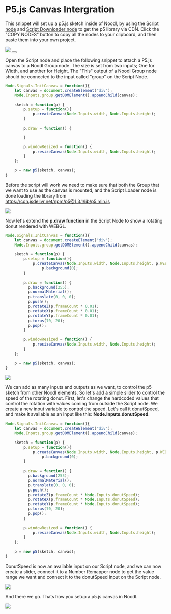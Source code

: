# P5.js Canvas Intergration

This snippet will set up a [p5.js](https://p5js.org/) sketch inside of Noodl, by using the [Script node](/nodes/javascript/script.md) and [Script Downloader node](/nodes/javascript/script-downloader.md) to get the p5 library via CDN. Click the "COPY NODES" button to copy all the nodes to your clipboard, and then paste them into your own project.
<div class="ndl-images">
    <img src="snippets/p5-canvas/donut_slider.gif" class="ndl-image large"></img>  
     <button class="ndl-copy-nodes-button" onClick='copyJsonToClipboard({"nodes":[{"id":"68a79366-bb6e-9b8e-5f16-594483af394a","type":"Group","x":476.044097445949,"y":286.7006022280909,"parameters":{"backgroundColor":"#FFFFFF"},"ports":[],"children":[{"id":"07589d1d-dda7-a85f-87cc-8b44c953be8e","type":"Group","x":496.044097445949,"y":332.7006022280909,"parameters":{"sizeMode":"explicit","alignY":"center","height":{"value":400,"unit":"px"},"width":{"value":50,"unit":"%","isFixed":false},"alignX":"center"},"ports":[],"children":[{"id":"e2f1281d-bfc2-517b-5c1a-475087425851","type":"Group","label":"Canvas","x":516.044097445949,"y":378.7006022280909,"parameters":{"position":"relative","pointerEventsMode":"explicit","pointerEventsEnabled":false,"alignX":"center","sizeMode":"explicit"},"ports":[],"children":[]},{"id":"a17633eb-385f-5612-793b-8c285c63b0ef","type":"Group","x":516.044097445949,"y":533.7006022280909,"parameters":{"sizeMode":"contentHeight","alignX":"center","marginBottom":{"value":56,"unit":"px"}},"ports":[],"children":[{"id":"dd94fad0-ed46-8abc-615d-567ba4d7b12c","type":"Text","x":536.044097445949,"y":579.7006022280909,"parameters":{"marginBottom":{"value":16,"unit":"px"},"text":"Donut speed","fontFamily":"Helvetica"},"ports":[],"children":[]},{"id":"dc9e948c-788b-25a4-bc0d-79e4c163e43f","type":"Range","x":536.044097445949,"y":625.7006022280909,"parameters":{"trackColor":"#C6C6C6","thumbColor":"#006394"},"ports":[],"children":[]}]}]}]},{"id":"060ba13e-751a-234c-fed0-f704a9851d51","type":"Script Downloader","label":"p5.js library","x":807.9173956410343,"y":35.030111507158125,"parameters":{"input 0":"https://cdn.jsdelivr.net/npm/p5@1.3.1/lib/p5.min.js"},"ports":[],"children":[]},{"id":"9062d91d-befb-a9e7-69ca-44fca53514e3","type":"Switch","label":"Canvas is mounted?","x":808.3721889573343,"y":257.97928151879415,"parameters":{},"ports":[],"children":[]},{"id":"0f0a20b0-7eeb-9602-6038-fb3085e86442","type":"Switch","label":"Is script loaded?","x":809.2337801446156,"y":133.64537144418404,"parameters":{},"ports":[],"children":[]},{"id":"991f1429-bc64-c0e8-f969-a809cabc36a4","type":"And","x":1160.391921876462,"y":304.63734948358086,"parameters":{},"ports":[],"children":[]},{"id":"dd46e607-0b86-9ff5-4b9d-71b82335452c","type":"Javascript2","label":"P5.js","x":813.7550783158606,"y":443.7587731362177,"parameters":{"useExternalFile":"no","externalFile":"scripts/canvas.js","scriptInputs":[{"id":"2hqh","label":"width"},{"id":"5x9n","label":"height"},{"id":"fe74","label":"donutSpeed"}],"intype-width":"number","intype-height":"number","intype-data":"array","intype-maxVal":"number","intype-minVal":"number","intype-dataSize":"number","code":"\nNode.Signals.InitCanvas = function(){\n    let canvas = document.createElement(\"div\");\n    Node.Inputs.group.getDOMElement().appendChild(canvas);\n\n    sketch = function(p) {\n        p.setup = function(){\n            p.createCanvas(Node.Inputs.width, Node.Inputs.height, p.WEBGL);\n                p.background(0);\n        }\n        \n        p.draw = function() {\n          p.background(255);\n          p.normalMaterial();\n          p.translate(0, 0, 0);\n          p.push();\n          p.rotateZ(p.frameCount * Node.Inputs.donutSpeed);\n          p.rotateX(p.frameCount * Node.Inputs.donutSpeed);\n          p.rotateY(p.frameCount * Node.Inputs.donutSpeed);\n          p.torus(70, 20);\n          p.pop();\n        }\n        \n        p.windowResized = function() {\n            p.resizeCanvas(Node.Inputs.width, Node.Inputs.height);\n        }\n    };\n  \n    p = new p5(sketch, canvas);\n}\n\n","intype-donutSpeed":"number"},"ports":[],"children":[]},{"id":"3b9f4f8b-ceda-6371-0c5c-85c8f33f12e5","type":"Number Remapper","label":"Number Remapper","x":814.4873491221048,"y":628.314344427397,"parameters":{"maxInputValue":100,"maxOutputValue":0.1},"ports":[],"children":[]}],"connections":[{"fromId":"060ba13e-751a-234c-fed0-f704a9851d51","fromProperty":"loaded","toId":"0f0a20b0-7eeb-9602-6038-fb3085e86442","toProperty":"on"},{"fromId":"e2f1281d-bfc2-517b-5c1a-475087425851","fromProperty":"didMount","toId":"9062d91d-befb-a9e7-69ca-44fca53514e3","toProperty":"on"},{"fromId":"0f0a20b0-7eeb-9602-6038-fb3085e86442","fromProperty":"state","toId":"991f1429-bc64-c0e8-f969-a809cabc36a4","toProperty":"input 0"},{"fromId":"9062d91d-befb-a9e7-69ca-44fca53514e3","fromProperty":"state","toId":"991f1429-bc64-c0e8-f969-a809cabc36a4","toProperty":"input 1"},{"fromId":"e2f1281d-bfc2-517b-5c1a-475087425851","fromProperty":"boundingWidth","toId":"dd46e607-0b86-9ff5-4b9d-71b82335452c","toProperty":"width"},{"fromId":"e2f1281d-bfc2-517b-5c1a-475087425851","fromProperty":"boundingHeight","toId":"dd46e607-0b86-9ff5-4b9d-71b82335452c","toProperty":"height"},{"fromId":"e2f1281d-bfc2-517b-5c1a-475087425851","fromProperty":"this","toId":"dd46e607-0b86-9ff5-4b9d-71b82335452c","toProperty":"group"},{"fromId":"991f1429-bc64-c0e8-f969-a809cabc36a4","fromProperty":"result","toId":"dd46e607-0b86-9ff5-4b9d-71b82335452c","toProperty":"InitCanvas"},{"fromId":"dc9e948c-788b-25a4-bc0d-79e4c163e43f","fromProperty":"value","toId":"3b9f4f8b-ceda-6371-0c5c-85c8f33f12e5","toProperty":"inputValue"},{"fromId":"3b9f4f8b-ceda-6371-0c5c-85c8f33f12e5","fromProperty":"remappedValue","toId":"dd46e607-0b86-9ff5-4b9d-71b82335452c","toProperty":"donutSpeed"}]})'></button>
</div>

Open the Script node and place the following snippet to attach a P5.js canvas to a Noodl Group node. The size is set from two inputs; One for Width, and another for Height. The "This" output of a Noodl Group node should be connected to the input called "group" on the Script Node. 

```js
Node.Signals.InitCanvas = function(){
    let canvas = document.createElement("div");
    Node.Inputs.group.getDOMElement().appendChild(canvas);

    sketch = function(p) {
        p.setup = function(){
            p.createCanvas(Node.Inputs.width, Node.Inputs.height);
        }
        
        p.draw = function() {

        }

        p.windowResized = function() {
            p.resizeCanvas(Node.Inputs.width, Node.Inputs.height);
        }
    };
  
    p = new p5(sketch, canvas);
}
```

Before the script will work we need to make sure that both the Group that we want to use as the canvas is mounted, and the Script Loader node is done loading the library from https://cdn.jsdelivr.net/npm/p5@1.3.1/lib/p5.min.js


<div class="ndl-images">
    <img src="snippets/p5-canvas/connections.png" class="ndl-image large"></img>  
</div>


Now let's extend the **p.draw function** in the Script Node to show a rotating donut rendered with WEBGL. 

```js
Node.Signals.InitCanvas = function(){
    let canvas = document.createElement("div");
    Node.Inputs.group.getDOMElement().appendChild(canvas);

    sketch = function(p) {
        p.setup = function(){
            p.createCanvas(Node.Inputs.width, Node.Inputs.height, p.WEBGL);
                p.background(0);
        }
        
        p.draw = function() {
          p.background(255);
          p.normalMaterial();
          p.translate(0, 0, 0);
          p.push();
          p.rotateZ(p.frameCount * 0.01);
          p.rotateX(p.frameCount * 0.01);
          p.rotateY(p.frameCount * 0.01);
          p.torus(70, 20);
          p.pop();
        }
        
        p.windowResized = function() {
            p.resizeCanvas(Node.Inputs.width, Node.Inputs.height);
        }
    };
  
    p = new p5(sketch, canvas);
}
```
<div class="ndl-images">
    <img src="snippets/p5-canvas/donut_fixed.gif" class="ndl-image large"></img>  
</div>

We can add as many inputs and outputs as we want, to control the p5 sketch from other Noodl elements. So let's add a simple slider to control the speed of the rotating donut. First, let's change the hardcoded values that control the rotation with values coming from outside the Script node. We create a new input variable to control the speed. Let's call it donutSpeed, and make it available as an Input like this: **Node.Inputs.donutSpeed**. 

```js
Node.Signals.InitCanvas = function(){
    let canvas = document.createElement("div");
    Node.Inputs.group.getDOMElement().appendChild(canvas);

    sketch = function(p) {
        p.setup = function(){
            p.createCanvas(Node.Inputs.width, Node.Inputs.height, p.WEBGL);
                p.background(0);
        }
        
        p.draw = function() {
          p.background(255);
          p.normalMaterial();
          p.translate(0, 0, 0);
          p.push();
          p.rotateZ(p.frameCount * Node.Inputs.donutSpeed);
          p.rotateX(p.frameCount * Node.Inputs.donutSpeed);
          p.rotateY(p.frameCount * Node.Inputs.donutSpeed);
          p.torus(70, 20);
          p.pop();
        }
        
        p.windowResized = function() {
            p.resizeCanvas(Node.Inputs.width, Node.Inputs.height);
        }
    };
  
    p = new p5(sketch, canvas);
}
```
DonutSpeed is now an available input on our Script node, and we can now create a slider, connect it to a Number Remapper node to get the value range we want and connect it to the donutSpeed input on the Script node.
<div class="ndl-images">
    <img src="snippets/p5-canvas/slider.png" class="ndl-image large"></img>  
</div>

And there we go. Thats how you setup a p5.js canvas in Noodl. 
<div class="ndl-images">
    <img src="snippets/p5-canvas/donut_slider.gif" class="ndl-image large"></img>
</div>
